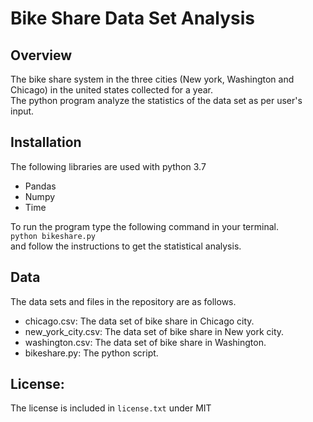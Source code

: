 # Bike Share Data Set Analysis

## Overview
The bike share system in the three cities (New york, Washington and Chicago) in the united states collected for a year.<br>
The python program analyze the statistics of the data set as per user's input.

## Installation
The following libraries are used with python 3.7
- Pandas
- Numpy
- Time

To run the program type the following command in your terminal.<br> `python bikeshare.py`<br>
and follow the instructions to get the statistical analysis.

## Data
The data sets and files in the repository are as follows.
- chicago.csv: The data set of bike share in Chicago city.
- new_york_city.csv: The data set of bike share in New york city.
- washington.csv: The data set of bike share in Washington.
- bikeshare.py: The python script.

## License:
The license is included in `license.txt` under MIT 
